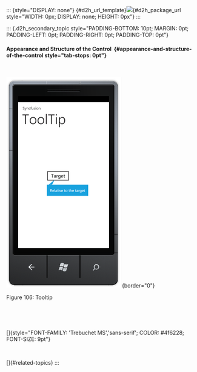 ::: {style="DISPLAY: none"}
[](ms-xhelp:///?Id=d2h_url_template){#d2h_url_template}![](!package_url!){#d2h_package_url style="WIDTH: 0px; DISPLAY: none; HEIGHT: 0px"}
:::

::: {.d2h_secondary_topic style="PADDING-BOTTOM: 10pt; MARGIN: 0pt; PADDING-LEFT: 0pt; PADDING-RIGHT: 0pt; PADDING-TOP: 0pt"}
#### Appearance and Structure of the Control  {#appearance-and-structure-of-the-control style="tab-stops: 0pt"}

 

![](ImagesExt/image78_106.png){border="0"}

Figure 106: Tooltip

 

                                                                                                         

[]{style="FONT-FAMILY: 'Trebuchet MS','sans-serif'; COLOR: #4f6228; FONT-SIZE: 9pt"} 

 

[]{#related-topics}
:::

